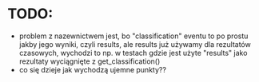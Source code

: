 # TODO:
- problem z nazewnictwem jest, bo "classification" eventu to po prostu jakby jego wyniki, czyli results, ale results już używamy dla rezultatów czasowych, wychodzi to np. w testach gdzie jest użyte "results" jako rezultaty wyciągnięte z get_classification()
- co się dzieje jak wychodzą ujemne punkty??